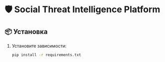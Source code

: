 # 🛡️ Social Threat Intelligence Platform

## 📦 Установка

1. Установите зависимости:
   ```bash
   pip install -r requirements.txt
